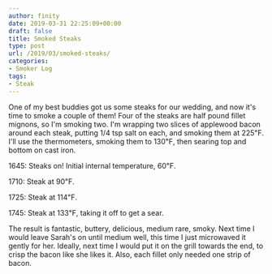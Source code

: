 ```yaml
---
author: finity
date: 2019-03-31 22:25:09+00:00
draft: false
title: Smoked Steaks
type: post
url: /2019/03/smoked-steaks/
categories:
- Smoker Log
tags:
- Steak
---
```





One of my best buddies got us some steaks for our wedding, and now it's time to smoke a couple of them!  Four of the steaks are half pound fillet mignons, so I'm smoking two.  I'm wrapping two slices of applewood bacon around each steak, putting 1/4 tsp salt on each, and smoking them at 225℉.  I'll use the thermometers, smoking them to 130℉, then searing top and bottom on cast iron.







1645: Steaks on!  Initial internal temperature, 60℉.







1710: Steak at 90℉.







1725: Steak at 114℉.







1745: Steak at 133℉, taking it off to get a sear.







The result is fantastic, buttery, delicious, medium rare, smoky.  Next time I would leave Sarah's on until medium well, this time I just microwaved it gently for her.  Ideally, next time I would put it on the grill towards the end, to crisp the bacon like she likes it.  Also, each fillet only needed one strip of bacon.



